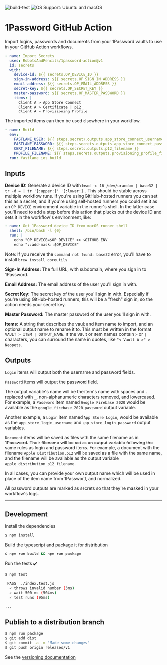 ![build-test](https://github.com/RobotsAndPencils/1password-action/workflows/build-test/badge.svg)
![OS Support: Ubuntu and macOS](https://img.shields.io/badge/OS-Ubuntu%20%7C%20macOS-lightgrey)

# 1Password GitHub Action

Import logins, passwords and documents from your 1Password vaults to use in your GitHub Action workflows.

```yaml
- name: Import Secrets
  uses: RobotsAndPencils/1password-action@v1
  id: secrets
  with:
    device-id: ${{ secrets.OP_DEVICE_ID }}
    sign-in-address: ${{ secrets.OP_SIGN_IN_ADDRESS }}
    email-address: ${{ secrets.OP_EMAIL_ADDRESS }}
    secret-key: ${{ secrets.OP_SECRET_KEY }}
    master-password: ${{ secrets.OP_MASTER_PASSWORD }}
    items: |
      Client A > App Store Connect
      Client A > Certificate | p12
      Client A > Provisioning Profile
```

The imported items can then be used elsewhere in your workflow.

```yaml
- name: Build
  env:
    FASTLANE_USER: ${{ steps.secrets.outputs.app_store_connect_username }}
    FASTLANE_PASSWORD: ${{ steps.secrets.outputs.app_store_connect_password }}
    CERT_FILENAME: ${{ steps.secrets.outputs.p12_filename }}
    PROFILE_FILENAME: ${{ steps.secrets.outputs.provisioning_profile_filename }}
  run: fastlane ios build
```

## Inputs

**Device ID:** Generate a device ID with `head -c 16 /dev/urandom | base32 | tr -d = | tr '[:upper:]' '[:lower:]'`. This should be stable across multiple workflow runs. If you're using GitHub-hosted runners you can set this as a secret, and if you're using self-hosted runners you could set it as an `OP_DEVICE` environment variable in the runner's shell. In the latter case you'll need to add a step before this action that plucks out the device ID and sets it in the workflow's environment, like:

```yaml
- name: Get 1Password device ID from macOS runner shell
  shell: /bin/bash -l {0}
  run: |
    echo "OP_DEVICE=$OP_DEVICE" >> $GITHUB_ENV
    echo "::add-mask::$OP_DEVICE"
```

Note: If you receive the `command not found: base32` error, you'll have to install `brew install coreutils`

**Sign-In Address:** The full URL, with subdomain, where you sign in to 1Password.

**Email Address:** The email address of the user you'll sign in with.

**Secret Key:** The secret key of the user you'll sign in with. Especially if you're using GitHub-hosted runners, this will be a "fresh" sign in, so the action needs your secret key.

**Master Password:** The master password of the user you'll sign in with.

**Items:** A string that describes the vault and item name to import, and an optional output name to rename it to. This must be written in the format `VAULT > ITEM | OUTPUT_NAME`. If the vault or item names contain `>` or `|` characters, you can surround the name in quotes, like `"< Vault A >" > Neopets`.

## Outputs

`Login` items will output both the username and password fields.

`Password` items will output the password field.

The output variable's name will be the item's name with spaces and `.` replaced with `_`, non-alphanumeric characters removed, and lowercased. For example, a `Password` item named `Google Firebase 2020` would be available as the `google_firebase_2020_password` output variable.

Another example, a `Login` item named `App Store Login`, would be available as the `app_store_login_username` and `app_store_login_password` output variables.

`Document` items will be saved as files with the same filename as in 1Password. Their filename will be set as an output variable following the same rules as login and password items. For example, a document with the filename `Apple Distribution.p12` will be saved as a file with the same name, and the filename will be available as the output variable `apple_distribution_p12_filename`.

In all cases, you can provide your own output name which will be used in place of the item name from 1Password, and normalized.

All password outputs are marked as secrets so that they're masked in your workflow's logs.

---

## Development

Install the dependencies

```bash
$ npm install
```

Build the typescript and package it for distribution

```bash
$ npm run build && npm run package
```

Run the tests :heavy_check_mark:

```bash
$ npm test

 PASS  ./index.test.js
  ✓ throws invalid number (3ms)
  ✓ wait 500 ms (504ms)
  ✓ test runs (95ms)

...
```

## Publish to a distribution branch

```bash
$ npm run package
$ git add dist
$ git commit -a -m "Made some changes"
$ git push origin releases/v1
```

See the [versioning documentation](https://github.com/actions/toolkit/blob/master/docs/action-versioning.md)
